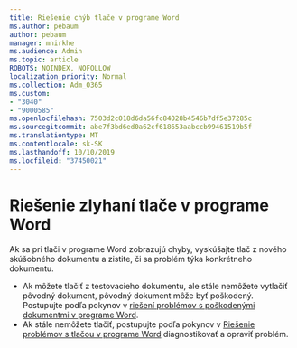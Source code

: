 ```yaml
---
title: Riešenie chýb tlače v programe Word
ms.author: pebaum
author: pebaum
manager: mnirkhe
ms.audience: Admin
ms.topic: article
ROBOTS: NOINDEX, NOFOLLOW
localization_priority: Normal
ms.collection: Adm_O365
ms.custom:
- "3040"
- "9000585"
ms.openlocfilehash: 7503d2c018d6da56fc84028b4546b7df5e37285c
ms.sourcegitcommit: abe7f3bd6ed0a62cf618653aabccb99461519b5f
ms.translationtype: MT
ms.contentlocale: sk-SK
ms.lasthandoff: 10/10/2019
ms.locfileid: "37450021"
---
```

# <a name="resolving-print-failures-in-word"></a>Riešenie zlyhaní tlače v programe Word

Ak sa pri tlači v programe Word zobrazujú chyby, vyskúšajte tlač z nového skúšobného dokumentu a zistite, či sa problém týka konkrétneho dokumentu.

- Ak môžete tlačiť z testovacieho dokumentu, ale stále nemôžete vytlačiť pôvodný dokument, pôvodný dokument môže byť poškodený. Postupujte podľa pokynov v [riešení problémov s poškodenými dokumentmi v programe Word](https://docs.microsoft.com/office/troubleshoot/word/damaged-documents-in-word#update-microsoft-office-and-windows).
- Ak stále nemôžete tlačiť, postupujte podľa pokynov v [Riešenie problémov s tlačou v programe Word](https://docs.microsoft.com/office/troubleshoot/word/print-failures-in-word) diagnostikovať a opraviť problém.